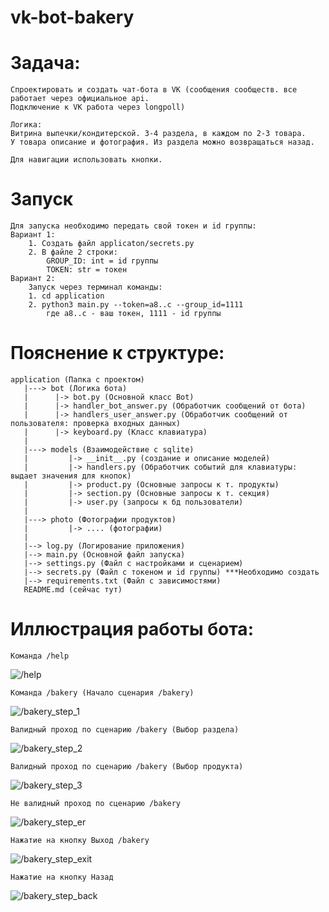 # vk-bot-bakery
# Задача:
    Спроектировать и создать чат-бота в VK (сообщения сообществ. все работает через официальное api. 
    Подключение к VK работа через longpoll)
    
    Логика:
    Витрина выпечки/кондитерской. 3-4 раздела, в каждом по 2-3 товара.
    У товара описание и фотография. Из раздела можно возвращаться назад.
    
    Для навигации использовать кнопки.
# Запуск
    Для запуска необходимо передать свой токен и id группы:
    Вариант 1:
        1. Создать файл applicaton/secrets.py
        2. В файле 2 строки:
            GROUP_ID: int = id группы
            TOKEN: str = токен
    Вариант 2:
        Запуск через терминал команды:
        1. cd application
        2. python3 main.py --token=a8..c --group_id=1111
            где a8..c - ваш токен, 1111 - id группы

# Пояснение к структуре:
    application (Папка с проектом)
       |---> bot (Логика бота)
       |      |-> bot.py (Основной класс Bot)
       |      |-> handler_bot_answer.py (Обработчик сообщений от бота)
       |      |-> handlers_user_answer.py (Обработчик сообщений от пользователя: проверка входных данных)
       |      |-> keyboard.py (Класс клавиатура)
       |        
       |---> models (Взаимодействие с sqlite)
       |         |-> __init__.py (создание и описание моделей)
       |         |-> handlers.py (Обработчик событий для клавиатуры: выдает значения для кнопок)
       |         |-> product.py (Основные запросы к т. продукты)
       |         |-> section.py (Основные запросы к т. секция)
       |         |-> user.py (запросы к бд пользователи)
       |
       |---> photo (Фотографии продуктов)
       |         |-> .... (фотографии)
       |
       |--> log.py (Логирование приложения)
       |--> main.py (Основной файл запуска)
       |--> settings.py (Файл с настройками и сценарием)
       |--> secrets.py (Файл с токеном и id группы) ***Необходимо создать
       |--> requirements.txt (Файл с зависимостями)
       README.md (сейчас тут)
       
# Иллюстрация работы бота:
    Команда /help
![/help](bot_work_illustrations/help.png) 
        
    Команда /bakery (Начало сценария /bakery)
![/bakery_step_1](bot_work_illustrations/bakery.png)

    Валидный проход по сценарию /bakery (Выбор раздела)
![/bakery_step_2](bot_work_illustrations/bakery_cake.png)

    Валидный проход по сценарию /bakery (Выбор продукта)
![/bakery_step_3](bot_work_illustrations/backery_cake_end.png)

    Не валидный проход по сценарию /bakery
![/bakery_step_er](bot_work_illustrations/backery_novalid.png)
    
    Нажатие на кнопку Выход /bakery
![/bakery_step_exit](bot_work_illustrations/backery_fast_end.png)

    Нажатие на кнопку Назад
![/bakery_step_back](bot_work_illustrations/backery_cake_back.png)
    